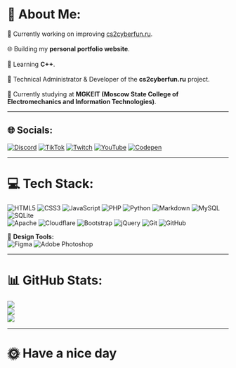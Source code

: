 # 💫 About Me:
🔭 Currently working on improving [cs2cyberfun.ru](https://cs2cyberfun.ru).<br>  
🌐 Building my **personal portfolio website**.<br>  
📘 Learning **C++**.<br>  
🤝 Technical Administrator & Developer of the **cs2cyberfun.ru** project.<br>  
🌱 Currently studying at **MGKEIT (Moscow State College of Electromechanics and Information Technologies)**.  

---

## 🌐 Socials:
[![Discord](https://img.shields.io/badge/Discord-%237289DA.svg?logo=discord&logoColor=white)](https://discord.gg/ZBRVN7Adp8)  [![TikTok](https://img.shields.io/badge/TikTok-%23000000.svg?logo=TikTok&logoColor=white)](https://tiktok.com/@freezyios)  [![Twitch](https://img.shields.io/badge/Twitch-%239146FF.svg?logo=Twitch&logoColor=white)](https://twitch.tv/freezyios)  [![YouTube](https://img.shields.io/badge/YouTube-%23FF0000.svg?logo=YouTube&logoColor=white)](https://youtube.com/@freezyios)  [![Codepen](https://img.shields.io/badge/Codepen-000000?logo=codepen&logoColor=white)](https://codepen.io/freezyios)  

---

# 💻 Tech Stack:
![HTML5](https://img.shields.io/badge/html5-%23E34F26.svg?style=for-the-badge&logo=html5&logoColor=white) ![CSS3](https://img.shields.io/badge/css3-%231572B6.svg?style=for-the-badge&logo=css3&logoColor=white) ![JavaScript](https://img.shields.io/badge/javascript-%23323330.svg?style=for-the-badge&logo=javascript&logoColor=%23F7DF1E) ![PHP](https://img.shields.io/badge/php-%23777BB4.svg?style=for-the-badge&logo=php&logoColor=white) ![Python](https://img.shields.io/badge/python-3670A0?style=for-the-badge&logo=python&logoColor=ffdd54) ![Markdown](https://img.shields.io/badge/markdown-%23000000.svg?style=for-the-badge&logo=markdown&logoColor=white) ![MySQL](https://img.shields.io/badge/mysql-4479A1.svg?style=for-the-badge&logo=mysql&logoColor=white) ![SQLite](https://img.shields.io/badge/sqlite-%2307405e.svg?style=for-the-badge&logo=sqlite&logoColor=white) <br>
![Apache](https://img.shields.io/badge/apache-%23D42029.svg?style=for-the-badge&logo=apache&logoColor=white) ![Cloudflare](https://img.shields.io/badge/Cloudflare-F38020?style=for-the-badge&logo=Cloudflare&logoColor=white) ![Bootstrap](https://img.shields.io/badge/bootstrap-%238511FA.svg?style=for-the-badge&logo=bootstrap&logoColor=white) ![jQuery](https://img.shields.io/badge/jquery-%230769AD.svg?style=for-the-badge&logo=jquery&logoColor=white) ![Git](https://img.shields.io/badge/git-%23F05033.svg?style=for-the-badge&logo=git&logoColor=white) ![GitHub](https://img.shields.io/badge/github-%23121011.svg?style=for-the-badge&logo=github&logoColor=white)

🎨 **Design Tools:**  
![Figma](https://img.shields.io/badge/figma-%23F24E1E.svg?style=for-the-badge&logo=figma&logoColor=white) ![Adobe Photoshop](https://img.shields.io/badge/adobe%20photoshop-%2331A8FF.svg?style=for-the-badge&logo=adobe%20photoshop&logoColor=white)  

---

# 📊 GitHub Stats:
![](https://github-readme-stats.vercel.app/api?username=FreezyIos&theme=dark&hide_border=true&include_all_commits=false&count_private=false)  
![](https://nirzak-streak-stats.vercel.app/?user=FreezyIos&theme=dark&hide_border=true)  
![](https://github-readme-stats.vercel.app/api/top-langs/?username=FreezyIos&theme=dark&hide_border=true&include_all_commits=false&count_private=false&layout=compact)  

---

# 🌞 Have a nice day


